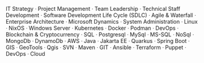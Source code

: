 IT Strategy ᐧ Project Management ᐧ Team Leadership ᐧ Technical Staff Development ᐧ Software Development Life Cycle (SDLC) ᐧ Agile & Waterfall ᐧ Enterprise Architecture ᐧ Microsoft Dynamics ᐧ System Administration ᐧ Linux ᐧ NixOS ᐧ Windows Server ᐧ Kubernetes ᐧ Docker ᐧ Podman ᐧ DevOps ᐧ Blockchain & Cryptocurrency ᐧ SQL ᐧ Postgresql ᐧ MySql ᐧ MS-SQL ᐧ NoSql ᐧ MongoDb ᐧ DynamoDb ᐧ AWS ᐧ Java ᐧ Jakarta EE ᐧ Quarkus ᐧ Spring Boot ᐧ GIS ᐧ GeoTools ᐧ Qgis ᐧ SVN ᐧ Maven ᐧ GIT ᐧ Ansible ᐧ Terraform ᐧ Puppet ᐧ DevOps ᐧ Cloud
